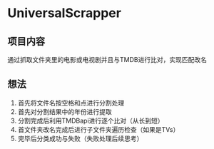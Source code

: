 # UniversalScrapper

## 项目内容
通过抓取文件夹里的电影或电视剧并且与TMDB进行比对，实现匹配改名

## 想法
1. 首先将文件名按空格和点进行分割处理
2. 首先对分割结果中的年份进行提取
3. 分割完成后利用TMDBapi进行逐个比对（从长到短）
4. 首文件夹改名完成后进行子文件夹遍历检查（如果是TVs）
5. 完毕后分类成功与失败（失败处理后续思考）